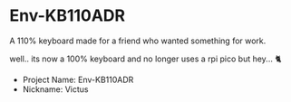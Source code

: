 # Env-KB110ADR
A 110% keyboard made for a friend who wanted something for work.

well.. its now a 100% keyboard and no longer uses a rpi pico but hey... :cat2:

- Project Name: Env-KB110ADR
- Nickname: Victus


